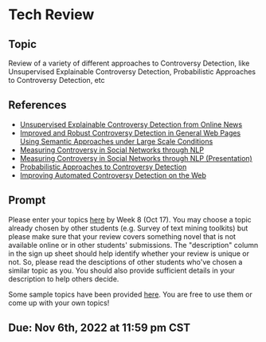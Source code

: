 # Tech Review

## Topic

Review of a variety of different approaches to Controversy Detection, like Unsupervised Explainable Controversy Detection, Probabilistic Approaches to Controversy Detection, etc

## References

 - [Unsupervised Explainable Controversy Detection from Online News](https://people.cs.umass.edu/~youngwookim/assets/pdf/ecir2019.pdf)
 - [Improved and Robust Controversy Detection in General Web Pages Using Semantic Approaches under Large Scale Conditions](https://arxiv.org/pdf/1812.00382.pdf)
 - [Measuring Controversy in Social Networks through NLP](https://dl.acm.org/doi/abs/10.1007/978-3-030-59212-7_14)
 - [Measuring Controversy in Social Networks through NLP (Presentation)](https://www.cs.ucf.edu/spire2020/wp-content/uploads/2020/10/Measuring-Controversy-in-Social-Networks-through-NLP-PRESENTATION.pdf)
 - [Probabilistic Approaches to Controversy Detection](https://dl.acm.org/doi/pdf/10.1145/2983323.2983911)
 - [Improving Automated Controversy Detection on the Web](https://dl.acm.org/doi/pdf/10.1145/2911451.2914764)

## Prompt

Please enter your topics [here](https://docs.google.com/spreadsheets/d/1hWAyxd82FcitN9eG3yMW6ckq6l1VASBtYWpaPbywMPc/edit?usp=sharing) by Week 8 (Oct 17). You may choose a topic already chosen by other students (e.g. Survey of text mining toolkits) but please make sure that your review covers something novel that is not available online or in other students' submissions. The "description" column in the sign up sheet should help identify whether your review is unique or not. So, please read the desciptions of other students who've chosen a similar topic as you. You should also provide sufficient details in your description to help others decide.


Some sample topics have been provided [here](https://docs.google.com/spreadsheets/d/1yeKm8hJbyRGhiUDvZv9-S3Zzu5hDtET-O6Yeci-VPOs/edit?usp=sharing). You are free to use them or come up with your own topics!

## Due: Nov 6th, 2022 at 11:59 pm CST
